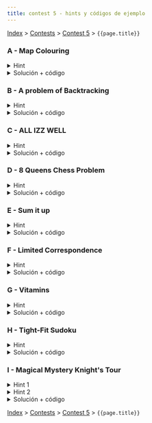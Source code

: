 ```yaml
---
title: contest 5 - hints y códigos de ejemplo
---
```


[Index](../index) > [Contests](../contests) > [Contest 5](../contests#contest-5) > ```{{page.title}}```

### A - Map Colouring
<details> 
  <summary>Hint</summary>
  Podemos crear un backtracking que nos responda si es posible colorear el mapa con a lo más k colores, para esto solo basta decidir un color entre 1 y k para cada país de forma que no coincida con sus vecinos.
</details>
<details> 
  <summary>Solución + código</summary>
  Si usamos un backtracking que nos responda según lo especificado en el hint, basta probar con los números entre 1 a 4 como máxima cantidad de colores e imprimir el primero que funcione, si ninguno lo hace imprimimos "many".
  <a href="https://github.com/BenjaminRubio/CompetitiveProgramming/blob/master/Problems/Kattis/MapColouring.cpp">Código de ejemplo</a>
</details>

### B - A problem of Backtracking
<details> 
  <summary>Hint</summary>
  Podemos armar un backtracking que vaya número por número viendo en que lugar se agrega a la suma en forma de función solve(indice, suma actual), para cada dígito, debemos ver si lo agragamos como unidad, decena, centena, etc...
</details>
<details> 
  <summary>Solución + código</summary>
  Usando el hint, si en algún momento luego de pasar por todos los índices se tiene una suma menor a K retornamos hacia atrás quedando guardado las posiciones donde funcionó.
  <a href="https://github.com/BenjaminRubio/CompetitiveProgramming/blob/master/Problems/SPOJ/AProblemOfBacktracking.cpp">Código de ejemplo</a>
</details>

### C - ALL IZZ WELL
<details> 
  <summary>Hint</summary>
  Si fijamos un punto de partida en la matriz, entonces podemos hacer backtracking para explorar todo el universo de posibles caminos válidos que forman el string "ALLIZZWELL" que comienzan en esa posición. Para ello, notar que en cada paso tenemos que ir decidiendo cuál va a ser nuestra siguiente celda.
</details>
<details> 
  <summary>Solución + código</summary>
  Hacemos un doble for iterando sobre todas las celdas. Por cada celda, asumimos que dicha celda es nuestro punto de partida y lanzamos un backtracking para encontrar un camino que forme el string "ALLIZZWELL". En cada llamada de la función backtracking verificamos si la celda en que estamos parados tiene el caracter que corresponde al índice actual en el que vamos en "ALLIZZWELL". Luego intentamos completar el resto del path recursivamente llamando la función de backtracking sobre alguna de las 8 celdas adyacentes (siempre y cuando la celda adyacente no haya sido visitada ya, eso se puede chequear con una matriz booleana auxiliar). Si en algún momento un backtracking retorna true, se puede, si todos los backtrackings retornaron false, no se puede. 
  <a href="https://github.com/BenjaminRubio/CompetitiveProgramming/blob/master/Problems/SPOJ/ALLIZZWELL.cpp">Código de ejemplo</a>.
</details>

### D - 8 Queens Chess Problem
<details> 
  <summary>Hint</summary>
  Podemos iterar en el backtracking sobre todas las celdas intentando poner una reina, una función solve(fila, columna, número de reinas hasta ahora) lograría esto, cada vez que ponemos una reina marcamos las celdas que ataca como ocupadas y continuamos revisando. (Tener cuidado de desmarcar luego de terminar de revisar un subarbol, para marcar basta sumar 1 a las celdas y desmarcar restar 1).
</details>
<details> 
  <summary>Solución + código</summary>
  Si en algún momento llegamos a poner 8 reinas guardamos las posiciones en un set de respuesta y continuamos el backtracking.
  <a href="https://github.com/BenjaminRubio/CompetitiveProgramming/blob/master/Problems/UVA/8QueensChessProblem.cpp">Código de ejemplo</a>.
</details>

### E - Sum it up
<details> 
  <summary>Hint</summary>
  Podemos armar una función de backtracking solve(indice, suma actual) que itere sobre los números de mayor a menor viendo si los agrega a la suma o no.
</details>
<details> 
  <summary>Solución + código</summary>
  Ocuoando el hint, si en algún momento la suma es exactamente lo que queremos guardamos los números elegidos en un set de respuesta para devolver las posibilidades de mayor a menor lexicográficamente. Ojo con no seguir explorando una vez que la suma supera el objetivo.
  <a href="https://github.com/BenjaminRubio/CompetitiveProgramming/blob/master/Problems/Otros/SumItUp.cpp">Código de ejemplo</a>.
</details>

### F - Limited Correspondence
<details> 
  <summary>Hint</summary> 
  Notar que por la cantidad de palabras tenemos el tiempo suficiente para probar cada par de palabras en cada posición del 1 al 11 (en el peor caso), de esta forma podemos detectar todas las posibles soluciones y guardar la "mejor" según enunciado.
</details>
<details> 
  <summary>Solución + código</summary>
  Una posible solución consiste en realizar un backtracking sobre el orden en el que vamos tomando los pares, cada vez que en la construcción de este orden tengamos que las dos palabras parciales son iguales, no seguimos agregando, pues ninguna solución óptima puede ser más larga. Cada vez que tengamos una solución la comparamos con la mejor hasta el momento y devolvemos la mejor al final. Tener cuidado en la implementación de ser eficiente en el manejo de los strings, comparaciones extras y mal manejo de los updates en los strings parciales puede llevar a TLE en el problema.
  <a href="https://github.com/BenjaminRubio/CompetitiveProgramming/blob/master/Problems/Kattis/LimitedCorrespondence.cpp">Código de ejemplo</a>
</details>

### G - Vitamins
<details> 
  <summary>Hint</summary>
  Para hacerlo con backtracking, podemos pensar que por cada jugo tenemos que tomar la decisión de comprarlo o no. Esto naturalmente nos da un árbol de decisiones. Explorar todas las ramas nos daría tiempo O(2^N), así que la idea es usar muy buenas podas.
</details>
<details> 
  <summary>Solución + código</summary>
  Hacemos backtracking según el hint. Como podas, podemos detectar cuando ya tenemos todas las vitaminas y cortar la búsqueda, también podemos sólo considerar la opción de comprar un jugo sólo si dicho jugo aporta vitaminas nuevas que no hemos visto antes, y también podemos tener una variable global con el costo más barato visto a la fecha, y sólo comprar un jugo si la solución parcial que estamos armando tiene un costo menor estricto al de la mejor solución a la fecha.
  <a href="https://github.com/BenjaminRubio/CompetitiveProgramming/blob/master/Problems/Codeforces/Vitamins.cpp">Código de ejemplo</a>
</details>

### H - Tight-Fit Sudoku
<details> 
  <summary>Hint</summary>
  Este es un backtracking clásico donde debemos ir probando los números en cada celda hasta generar una configuración adecuada según el enunciado. Una forma de acelerar el código es no almacenar los números ocupados por fila/columna/subgrilla en arreglos o set y ocupar bits y bitwise operations.
</details>
<details> 
  <summary>Solución + código</summary>
  La solucion consiste en tener bits asociados a cada columna/fila/subgrilla que almacenan los números que ya hemos ocupado. Luego usamos backtracking para provar distintos valores en las celdas del sudoku. Mientras se tenga cuidado de no olvidar alguna de las reglas, el código es bastante directo.
  <a href="https://github.com/BenjaminRubio/CompetitiveProgramming/blob/master/Problems/Kattis/Tight-FitSudoku.cpp">Código de ejemplo</a>
</details>

### I - Magical Mystery Knight's Tour
<details> 
  <summary>Hint 1</summary> 
  Para ver este problema como backtracking se puede plantear como un problema de decidir el camino del caballo posición por posición evitando repetir y coincidiendo con los pasos predeterminados por el input. La idea es probar todos los caminos que nos lleven al siguiente número determinado con las celdas disponibles. Ojo que es necesario usar buenas podas para pasar en el tiempo límite. 
</details>
<details>
  <summary>Hint 2</summary> 
  Podemos notar que al final del proceso todas las filas y columnas deben sumar 260. Una buena poda para este problema es evitar continuar con una exploración si no es posible llegar a exactamente 260 en alguna de las filas o columnas del tablero con los números restantes. Para esto basta tener guardadas las sumas de los números ya determinados en cada fila/columna y ver si el rango de posibles valores a los que puede llegar cada una con los números restantes contiene a 260. Si no lo hace podemos hacer "backtrack" sin riesgo a no encontrar la solución.
</details>
<details> 
  <summary>Solución + código</summary>
  La solución consiste en realizar lo expresado en los hints. Para recorrer el tablero de forma óptima se pueden guardar los movimientos del cabayo en un arreglo y probar cada uno de ellos al realizar el backtracking. Guardamos sumas acumuladas por filas y columnas y realizamos las podas adecuadas. OJO: En este problema consideraremos que con pasar 51/52 tests cases se acepta la solución, esto porque el tiempo límite del judge es bastante ajustado.
  <a href="https://github.com/PabloMessina/Competitive-Programming-Material/blob/master/Solved%20problems/kattis/MagicalMysterKnightsTour.cpp">Código de ejemplo</a>
</details>

<!-- <details> 
  <summary>Hint</summary>   
</details>
<details> 
  <summary>Solución + código</summary>
  <a href="">Código de ejemplo</a>
</details> -->

[Index](../index) > [Contests](../contests) > [Contest 5](../contests#contest-5) > ```{{page.title}}```
